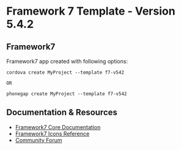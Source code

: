# Framework 7 Template - Version 5.4.2

## Framework7 

Framework7 app created with following options:

```
cordova create MyProject --template f7-v542

OR

phonegap create MyProject --template f7-v542
```


## Documentation & Resources

* [Framework7 Core Documentation](https://framework7.io/docs/)
* [Framework7 Icons Reference](https://framework7.io/icons/)
* [Community Forum](https://forum.framework7.io)

